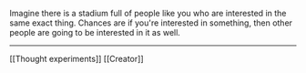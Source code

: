 Imagine there is a stadium full of people like you who are interested in the same exact thing. Chances are if you're interested in something, then other people are going to be interested in it as well.

---
[[Thought experiments]]
[[Creator]]